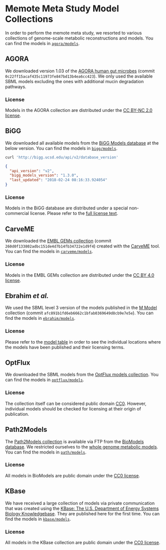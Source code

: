 # Memote Meta Study Model Collections

In order to perform the memote meta study, we resorted to various collections of
genome-scale metabolic reconstructions and models. You can find the models in
[`agora/models`](agora/models).

## AGORA

We downloaded version 1.03 of the [AGORA human gut
microbes](https://github.com/VirtualMetabolicHuman/AGORA) (commit
`0c22ff15acaf435c11973fe847bd13b4ea6cc423`). We only used the available SBML
models excluding the ones with additional mucin degradation pathways.

### License

Models in the AGORA collection are distributed under the [CC BY-NC 2.0
license](https://creativecommons.org/licenses/by-nc/2.0/).

## BiGG

We downloaded all available models from the [BiGG Models
database](http://bigg.ucsd.edu/) at the below version. You can find the models
in [`bigg/models`](bigg/models).

```bash
curl 'http://bigg.ucsd.edu/api/v2/database_version'
```

```json
{
  "api_version": "v2",
  "bigg_models_version": "1.3.0",
  "last_updated": "2018-02-24 08:16:33.924054"
}
```

### License

Models in the BiGG database are distributed under a special non-commercial
license.  Please refer to the [full license text](bigg/LICENSE).

## CarveME

We downloaded the [EMBL GEMs
collection](https://github.com/cdanielmachado/embl_gems) (commit
`260d0f133802adbc151de4d7b14fb34722e1d9f4`) created with the
[CarveME](https://github.com/cdanielmachado/carveme) tool. You can find the
models in [`carveme/models`](carveme/models).

### License

Models in the EMBL GEMs collection are distributed under the [CC BY 4.0
license](https://creativecommons.org/licenses/by/4.0/).

## Ebrahim _et al._

We used the SBML level 3 version of the models published in the [M
Model](https://github.com/opencobra/m_model_collection) collection (commit
`afc891b1fd6eb6662c1bfab0369649d8cb9e7e5e`). You can find the
models in [`ebrahim/models`](ebrahim/models).

### License

Please refer to the [model table](ebrahim/model_key.md) in order to see the
individual locations where the models have been published and their licensing
terms.

## OptFlux

We downloaded the SBML models from the [OptFlux models
collection](http://optflux.org/models). You can find the
models in [`optflux/models`](optflux/models).

### License

The collection itself can be considered public domain
[CC0](https://creativecommons.org/publicdomain/zero/1.0/). However, individual
models should be checked for licensing at their origin of publication.

## Path2Models

The [Path2Models collection](https://biomodels-net.github.io/path2models/) is
available via FTP from the [BioModels
database](ftp://ftp.ebi.ac.uk/pub/databases/biomodels/releases/2014-04-11/). We
restricted ourselves to the [whole genome metabolic
models](https://www.ebi.ac.uk/biomodels-main/path2models?cat=genome-scale). You
can find the models in [`path/models`](path/models).

### License

All models in BioModels are public domain under the [CC0
license](https://creativecommons.org/publicdomain/zero/1.0/).

## KBase

We have received a large collection of models via private communication that was
created using the [KBase: The U.S. Department of Energy Systems Biology
Knowledgebase](https://kbase.us/). They are published here for the first time.
You can find the models in [`kbase/models`](kbase/models).

### License

All models in the KBase collection are public domain under the [CC0
license](https://creativecommons.org/publicdomain/zero/1.0/).

